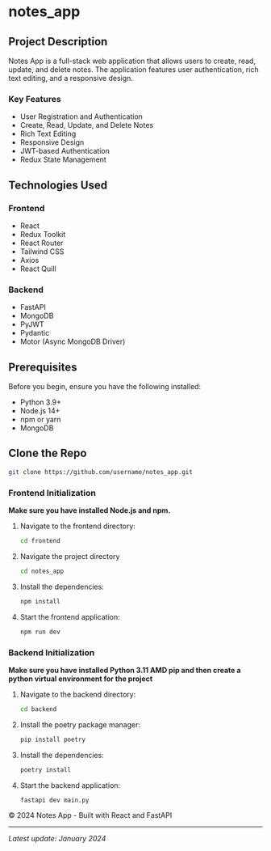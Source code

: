 # notes_app

## Project Description

Notes App is a full-stack web application that allows users to create, read, update, and delete notes. The application features user authentication, rich text editing, and a responsive design.

### Key Features
- User Registration and Authentication
- Create, Read, Update, and Delete Notes
- Rich Text Editing
- Responsive Design
- JWT-based Authentication
- Redux State Management

## Technologies Used

### Frontend
- React
- Redux Toolkit
- React Router
- Tailwind CSS
- Axios
- React Quill

### Backend
- FastAPI
- MongoDB
- PyJWT
- Pydantic
- Motor (Async MongoDB Driver)

## Prerequisites

Before you begin, ensure you have the following installed:
- Python 3.9+
- Node.js 14+
- npm or yarn
- MongoDB

## Clone the Repo
```bash
git clone https://github.com/username/notes_app.git
```

### Frontend Initialization
**Make sure you have installed Node.js and npm.**
1. Navigate to the frontend directory:
   ```bash
   cd frontend
   ```
2. Navigate the project directory
   ```bash
   cd notes_app
   ```
3. Install the dependencies:
   ```bash
   npm install
   ```
4. Start the frontend application:
   ```bash
   npm run dev
   ```

### Backend Initialization
**Make sure you have installed Python 3.11 AMD pip and then create a python virtual environment for the project**
1. Navigate to the backend directory:
   ```bash
   cd backend
   ```
2. Install the poetry package manager:
   ```bash
   pip install poetry
   ```
3. Install the dependencies:
   ```bash
   poetry install
   ```
4. Start the backend application:
   ```bash
   fastapi dev main.py
   ```

© 2024 Notes App - Built with React and FastAPI

---
*Latest update: January 2024*
